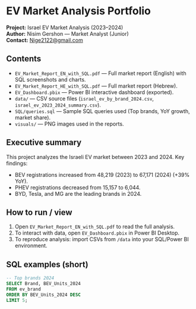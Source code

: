 # EV Market Analysis Portfolio
**Project:** Israel EV Market Analysis (2023–2024)  
**Author:** Nisim Gershon — Market Analyst (Junior)  
**Contact:** Nige2122@gmail.com

## Contents
- `EV_Market_Report_EN_with_SQL.pdf` — Full market report (English) with SQL screenshots and charts.
- `EV_Market_Report_HE_with_SQL.pdf` — Full market report (Hebrew).
- `EV_Dashboard.pbix` — Power BI interactive dashboard (exported).
- `data/` — CSV source files (`israel_ev_by_brand_2024.csv`, `israel_ev_2023_2024_summary.csv`).
- `SQL/queries.sql` — Sample SQL queries used (Top brands, YoY growth, market share).
- `visuals/` — PNG images used in the reports.

## Executive summary
This project analyzes the Israeli EV market between 2023 and 2024. Key findings:
- BEV registrations increased from 48,219 (2023) to 67,171 (2024) (+39% YoY).
- PHEV registrations decreased from 15,157 to 6,044.
- BYD, Tesla, and MG are the leading brands in 2024.

## How to run / view
1. Open `EV_Market_Report_EN_with_SQL.pdf` to read the full analysis.
2. To interact with data, open `EV_Dashboard.pbix` in Power BI Desktop.
3. To reproduce analysis: import CSVs from `/data` into your SQL/Power BI environment.

## SQL examples (short)
```sql
-- Top brands 2024
SELECT Brand, BEV_Units_2024
FROM ev_brand
ORDER BY BEV_Units_2024 DESC
LIMIT 5;
